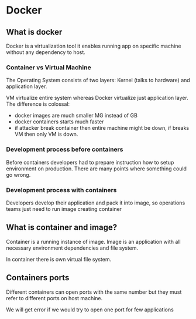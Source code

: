 # Docker

## What is docker

Docker is a virtualization tool it enables running app on specific machine without any dependency to host.

### Container vs Virtual Machine

The Operating System consists of two layers: Kernel (talks to hardware) and application layer.

VM virtualize entire system whereas Docker virtualize just application layer. The difference is colossal:

  - docker images are much smaller MG instead of GB
  - docker containers starts much faster
  - if attacker break container then entire machine might be down, if breaks VM then only VM is down.


### Development process before containers

Before containers developers had to prepare instruction how to setup environment on production. There are many points where something could go wrong.

### Development process with containers

Developers develop their application and pack it into image, so operations teams just need to run image creating container

## What is container and image?

Container is a running instance of image.
Image is an application with all necessary environment dependencies and file system.

In container there is own virtual file system.

## Containers ports

Different containers can open ports with the same number but they must refer to different ports on host machine.

We will get error if we would try to open one port for few applications
